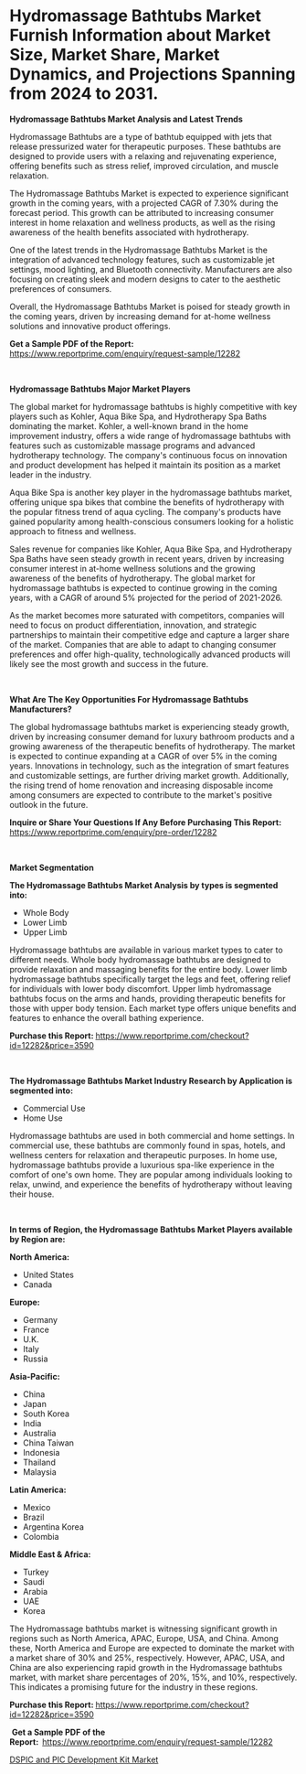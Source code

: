 <p><h1>Hydromassage Bathtubs Market Furnish Information about Market Size, Market Share, Market Dynamics, and Projections Spanning from 2024 to 2031.</h1></p><p><strong>Hydromassage Bathtubs Market Analysis and Latest Trends</strong></p>
<p><p>Hydromassage Bathtubs are a type of bathtub equipped with jets that release pressurized water for therapeutic purposes. These bathtubs are designed to provide users with a relaxing and rejuvenating experience, offering benefits such as stress relief, improved circulation, and muscle relaxation.</p><p>The Hydromassage Bathtubs Market is expected to experience significant growth in the coming years, with a projected CAGR of 7.30% during the forecast period. This growth can be attributed to increasing consumer interest in home relaxation and wellness products, as well as the rising awareness of the health benefits associated with hydrotherapy.</p><p>One of the latest trends in the Hydromassage Bathtubs Market is the integration of advanced technology features, such as customizable jet settings, mood lighting, and Bluetooth connectivity. Manufacturers are also focusing on creating sleek and modern designs to cater to the aesthetic preferences of consumers.</p><p>Overall, the Hydromassage Bathtubs Market is poised for steady growth in the coming years, driven by increasing demand for at-home wellness solutions and innovative product offerings.</p></p>
<p><strong>Get a Sample PDF of the Report:&nbsp;</strong> <a href="https://www.reportprime.com/enquiry/request-sample/12282">https://www.reportprime.com/enquiry/request-sample/12282</a></p>
<p>&nbsp;</p>
<p><strong>Hydromassage Bathtubs Major Market Players</strong></p>
<p><p>The global market for hydromassage bathtubs is highly competitive with key players such as Kohler, Aqua Bike Spa, and Hydrotherapy Spa Baths dominating the market. Kohler, a well-known brand in the home improvement industry, offers a wide range of hydromassage bathtubs with features such as customizable massage programs and advanced hydrotherapy technology. The company's continuous focus on innovation and product development has helped it maintain its position as a market leader in the industry.</p><p>Aqua Bike Spa is another key player in the hydromassage bathtubs market, offering unique spa bikes that combine the benefits of hydrotherapy with the popular fitness trend of aqua cycling. The company's products have gained popularity among health-conscious consumers looking for a holistic approach to fitness and wellness.</p><p>Sales revenue for companies like Kohler, Aqua Bike Spa, and Hydrotherapy Spa Baths have seen steady growth in recent years, driven by increasing consumer interest in at-home wellness solutions and the growing awareness of the benefits of hydrotherapy. The global market for hydromassage bathtubs is expected to continue growing in the coming years, with a CAGR of around 5% projected for the period of 2021-2026.</p><p>As the market becomes more saturated with competitors, companies will need to focus on product differentiation, innovation, and strategic partnerships to maintain their competitive edge and capture a larger share of the market. Companies that are able to adapt to changing consumer preferences and offer high-quality, technologically advanced products will likely see the most growth and success in the future.</p></p>
<p>&nbsp;</p>
<p><strong>What Are The Key Opportunities For Hydromassage Bathtubs Manufacturers?</strong></p>
<p><p>The global hydromassage bathtubs market is experiencing steady growth, driven by increasing consumer demand for luxury bathroom products and a growing awareness of the therapeutic benefits of hydrotherapy. The market is expected to continue expanding at a CAGR of over 5% in the coming years. Innovations in technology, such as the integration of smart features and customizable settings, are further driving market growth. Additionally, the rising trend of home renovation and increasing disposable income among consumers are expected to contribute to the market's positive outlook in the future.</p></p>
<p><strong>Inquire or Share Your Questions If Any Before Purchasing This Report:</strong> <a href="https://www.reportprime.com/enquiry/pre-order/12282">https://www.reportprime.com/enquiry/pre-order/12282</a></p>
<p>&nbsp;</p>
<p><strong>Market Segmentation</strong></p>
<p><strong>The Hydromassage Bathtubs Market Analysis by types is segmented into:</strong></p>
<p><ul><li>Whole Body</li><li>Lower Limb</li><li>Upper Limb</li></ul></p>
<p><p>Hydromassage bathtubs are available in various market types to cater to different needs. Whole body hydromassage bathtubs are designed to provide relaxation and massaging benefits for the entire body. Lower limb hydromassage bathtubs specifically target the legs and feet, offering relief for individuals with lower body discomfort. Upper limb hydromassage bathtubs focus on the arms and hands, providing therapeutic benefits for those with upper body tension. Each market type offers unique benefits and features to enhance the overall bathing experience.</p></p>
<p><strong>Purchase this Report:&nbsp;</strong><a href="https://www.reportprime.com/checkout?id=12282&price=3590">https://www.reportprime.com/checkout?id=12282&price=3590</a></p>
<p>&nbsp;</p>
<p><strong>The Hydromassage Bathtubs Market Industry Research by Application is segmented into:</strong></p>
<p><ul><li>Commercial Use</li><li>Home Use</li></ul></p>
<p><p>Hydromassage bathtubs are used in both commercial and home settings. In commercial use, these bathtubs are commonly found in spas, hotels, and wellness centers for relaxation and therapeutic purposes. In home use, hydromassage bathtubs provide a luxurious spa-like experience in the comfort of one's own home. They are popular among individuals looking to relax, unwind, and experience the benefits of hydrotherapy without leaving their house.</p></p>
<p>&nbsp;</p>
<p><strong>In terms of Region, the Hydromassage Bathtubs Market Players available by Region are:</strong></p>
<p>
    <p> <strong> North America: </strong>
        <ul>
            <li>United States</li>
            <li>Canada</li>
        </ul>
        </p> 
    <p> <strong> Europe: </strong>
        <ul>
            <li>Germany</li>
            <li>France</li>
            <li>U.K.</li>
            <li>Italy</li>
            <li>Russia</li>
        </ul>
        </p> 
    <p> <strong> Asia-Pacific: </strong>
        <ul>
            <li>China</li>
            <li>Japan</li>
            <li>South Korea</li>
            <li>India</li>
            <li>Australia</li>
            <li>China Taiwan</li>
            <li>Indonesia</li>
            <li>Thailand</li>
            <li>Malaysia</li>
        </ul>
        </p> 
    <p> <strong> Latin America: </strong>
        <ul>
            <li>Mexico</li>
            <li>Brazil</li>
            <li>Argentina Korea</li>
            <li>Colombia</li>
        </ul>
        </p> 
    <p> <strong> Middle East & Africa: </strong>
        <ul>
            <li>Turkey</li>
            <li>Saudi</li>
            <li>Arabia</li>
            <li>UAE</li>
            <li>Korea</li>
        </ul>
    </p>
    </p>
<p><p>The Hydromassage bathtubs market is witnessing significant growth in regions such as North America, APAC, Europe, USA, and China. Among these, North America and Europe are expected to dominate the market with a market share of 30% and 25%, respectively. However, APAC, USA, and China are also experiencing rapid growth in the Hydromassage bathtubs market, with market share percentages of 20%, 15%, and 10%, respectively. This indicates a promising future for the industry in these regions.</p></p>
<p><strong>Purchase this Report: </strong><a href="https://www.reportprime.com/checkout?id=12282&price=3590">https://www.reportprime.com/checkout?id=12282&price=3590</a></p>
<p>&nbsp;<strong>Get a Sample PDF of the Report:&nbsp;&nbsp;</strong><a href="https://www.reportprime.com/enquiry/request-sample/12282">https://www.reportprime.com/enquiry/request-sample/12282</a></p>
<p><strong></strong></p>
<p><p><a href="https://cautious-neon-760.notion.site/DSPIC-and-PIC-Development-Kit-Market-Research-Report-The-Key-To-Successful-Business-Strategy-Foreca-0e6d29e4fbae4ac6ab7f202a834be7a3">DSPIC and PIC Development Kit Market</a></p></p>